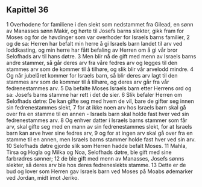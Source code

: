 ## Kapittel 36

1 Overhodene for familiene i den slekt som nedstammet fra Gilead, en sønn av Manasses sønn Makir, og hørte til Josefs barns slekter, gikk fram for Moses og for de høvdinger som var overhoder for Israels barns familier,
2 og de sa: Herren har befalt min herre å gi Israels barn landet til arv ved loddkasting, og min herre har fått befaling av Herren om å gi vår bror Selofhads arv til hans døtre.
3 Men blir nå de gift med menn av Israels barns andre stammer, så går deres arv fra våre fedres arv og legges til den stammes arv som de kommer til å tilhøre, og slik blir vår arvelodd mindre.
4 Og når jubelåret kommer for Israels barn, så blir deres arv lagt til den stammes arv som de kommer til å tilhøre, og deres arv går fra vår fedrenestammes arv.
5 Da befalte Moses Israels barn etter Herrens ord og sa: Josefs barns stamme har rett i det de sier.
6 Slik befaler Herren om Selofhads døtre: De kan gifte seg med hvem de vil, bare de gifter seg innen sin fedrenestammes slekt,
7 for at ikke noen arv hos Israels barn skal gå over fra en stamme til en annen - Israels barn skal holde fast hver ved sin fedrenestammes arv.
8 Og enhver datter i Israels barns stammer som får arv, skal gifte seg med en mann av sin fedrenestammes slekt, for at Israels barn kan arve hver sine fedres arv,
9 og for at ingen arv skal gå over fra en stamme til en annen, men Israels barns stammer holde fast hver ved sin arv.
10 Selofhads døtre gjorde slik som Herren hadde befalt Moses.
11 Mahla, Tirsa og Hogla og Milka og Noa, Selofhads døtre, ble gift med sine farbrødres sønner;
12 de ble gift med menn av Manasses, Josefs sønns slekter, så deres arv ble hos deres fedreneslekts stamme.
13 Dette er de bud og lover som Herren gav Israels barn ved Moses på Moabs ødemarker ved Jordan, midt imot Jeriko.
